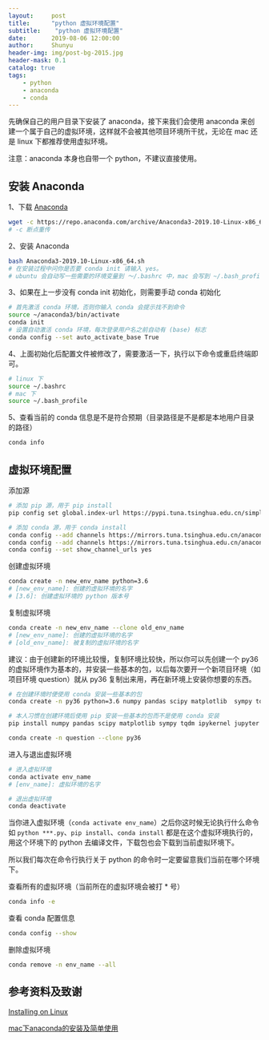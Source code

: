 ```yaml
---
layout:     post
title:      "python 虚拟环境配置"
subtitle:    "python 虚拟环境配置"
date:       2019-08-06 12:00:00
author:     Shunyu
header-img: img/post-bg-2015.jpg
header-mask: 0.1
catalog: true
tags:
    - python
    - anaconda
    - conda
---
```




先确保自己的用户目录下安装了 anaconda，接下来我们会使用 anaconda 来创建一个属于自己的虚拟环境，这样就不会被其他项目环境所干扰，无论在 mac 还是 linux 下都推荐使用虚拟环境。

注意：anaconda 本身也自带一个 python，不建议直接使用。



## 安装 Anaconda

1、下载 [Anaconda](https://www.anaconda.com/distribution/)

```bash
wget -c https://repo.anaconda.com/archive/Anaconda3-2019.10-Linux-x86_64.sh
# -c 断点重传
```

2、安装 Anaconda

```bash
bash Anaconda3-2019.10-Linux-x86_64.sh
# 在安装过程中问你是否要 conda init 请输入 yes。
# ubuntu 会自动写一些需要的环境变量到 ～/.bashrc 中，mac 会写到 ~/.bash_profile 中
```

3、如果在上一步没有 conda init 初始化，则需要手动 conda 初始化

```bash
# 首先激活 conda 环境，否则你输入 conda 会提示找不到命令
source ~/anaconda3/bin/activate
conda init
# 设置自动激活 conda 环境，每次登录用户名之前自动有 (base) 标志
conda config --set auto_activate_base True
```

4、上面初始化后配置文件被修改了，需要激活一下，执行以下命令或重启终端即可。

```bash
# linux 下
source ~/.bashrc
# mac 下
source ~/.bash_profile
```

5、查看当前的 conda 信息是不是符合预期（目录路径是不是都是本地用户目录的路径）

```bash
conda info
```



## 虚拟环境配置

添加源

```bash
# 添加 pip 源，用于 pip install
pip config set global.index-url https://pypi.tuna.tsinghua.edu.cn/simple

# 添加 conda 源，用于 conda install
conda config --add channels https://mirrors.tuna.tsinghua.edu.cn/anaconda/pkgs/free/
conda config --add channels https://mirrors.tuna.tsinghua.edu.cn/anaconda/pkgs/main/
conda config --set show_channel_urls yes
```



创建虚拟环境

```bash
conda create -n new_env_name python=3.6
# [new_env_name]: 创建的虚拟环境的名字
# [3.6]: 创建虚拟环境的 python 版本号
```



复制虚拟环境

```bash
conda create -n new_env_name --clone old_env_name
# [new_env_name]: 创建的虚拟环境的名字
# [old_env_name]: 被复制的虚拟环境的名字
```



建议：由于创建新的环境比较慢，复制环境比较快，所以你可以先创建一个 py36 的虚拟环境作为基本的，并安装一些基本的包，以后每次要开一个新项目环境（如项目环境 question）就从 py36 复制出来用，再在新环境上安装你想要的东西。

```bash
# 在创建环境时便使用 conda 安装一些基本的包
conda create -n py36 python=3.6 numpy pandas scipy matplotlib  sympy tqdm ipykernel jupyter scikit-learn

# 本人习惯在创建环境后使用 pip 安装一些基本的包而不是使用 conda 安装
pip install numpy pandas scipy matplotlib sympy tqdm ipykernel jupyter scikit-learn torch torchvision --timeout 600000

conda create -n question --clone py36
```



进入与退出虚拟环境

```bash
# 进入虚拟环境
conda activate env_name
# [env_name]: 虚拟环境的名字

# 退出虚拟环境
conda deactivate
```



当你进入虚拟环境（`conda activate env_name`）之后你这时候无论执行什么命令如 `python ***.py`、`pip install`、`conda install` 都是在这个虚拟环境执行的，用这个环境下的 python 去编译文件，下载包也会下载到当前虚拟环境下。

所以我们每次在命令行执行关于 python 的命令时一定要留意我们当前在哪个环境下。



查看所有的虚拟环境（当前所在的虚拟环境会被打 * 号）

```bash
conda info -e
```



查看 conda 配置信息

```bash
conda config --show
```



删除虚拟环境

```bash
conda remove -n env_name --all
```



## 参考资料及致谢

[Installing on Linux](https://docs.anaconda.com/anaconda/install/linux/)

[mac下anaconda的安装及简单使用](https://blog.csdn.net/lq_547762983/article/details/81003528)

